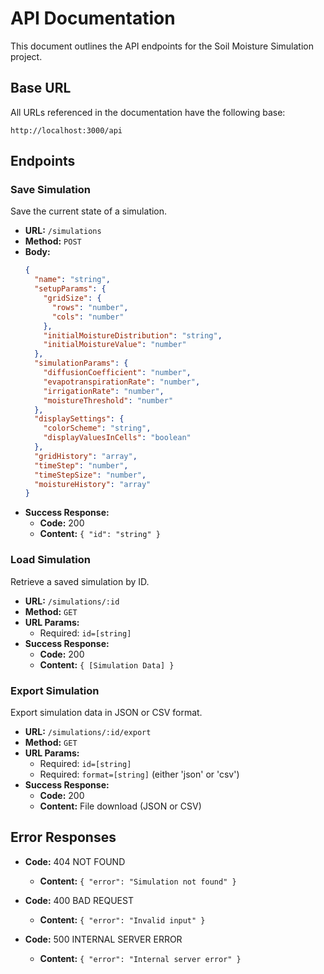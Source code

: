 # API Documentation

This document outlines the API endpoints for the Soil Moisture Simulation project.

## Base URL

All URLs referenced in the documentation have the following base:

```
http://localhost:3000/api
```

## Endpoints

### Save Simulation

Save the current state of a simulation.

- **URL:** `/simulations`
- **Method:** `POST`
- **Body:**
  ```json
  {
    "name": "string",
    "setupParams": {
      "gridSize": {
        "rows": "number",
        "cols": "number"
      },
      "initialMoistureDistribution": "string",
      "initialMoistureValue": "number"
    },
    "simulationParams": {
      "diffusionCoefficient": "number",
      "evapotranspirationRate": "number",
      "irrigationRate": "number",
      "moistureThreshold": "number"
    },
    "displaySettings": {
      "colorScheme": "string",
      "displayValuesInCells": "boolean"
    },
    "gridHistory": "array",
    "timeStep": "number",
    "timeStepSize": "number",
    "moistureHistory": "array"
  }
  ```
- **Success Response:**
  - **Code:** 200
  - **Content:** `{ "id": "string" }`

### Load Simulation

Retrieve a saved simulation by ID.

- **URL:** `/simulations/:id`
- **Method:** `GET`
- **URL Params:** 
  - Required: `id=[string]`
- **Success Response:**
  - **Code:** 200
  - **Content:** `{ [Simulation Data] }`

### Export Simulation

Export simulation data in JSON or CSV format.

- **URL:** `/simulations/:id/export`
- **Method:** `GET`
- **URL Params:**
  - Required: `id=[string]`
  - Required: `format=[string]` (either 'json' or 'csv')
- **Success Response:**
  - **Code:** 200
  - **Content:** File download (JSON or CSV)

## Error Responses

- **Code:** 404 NOT FOUND
  - **Content:** `{ "error": "Simulation not found" }`

- **Code:** 400 BAD REQUEST
  - **Content:** `{ "error": "Invalid input" }`

- **Code:** 500 INTERNAL SERVER ERROR
  - **Content:** `{ "error": "Internal server error" }`
